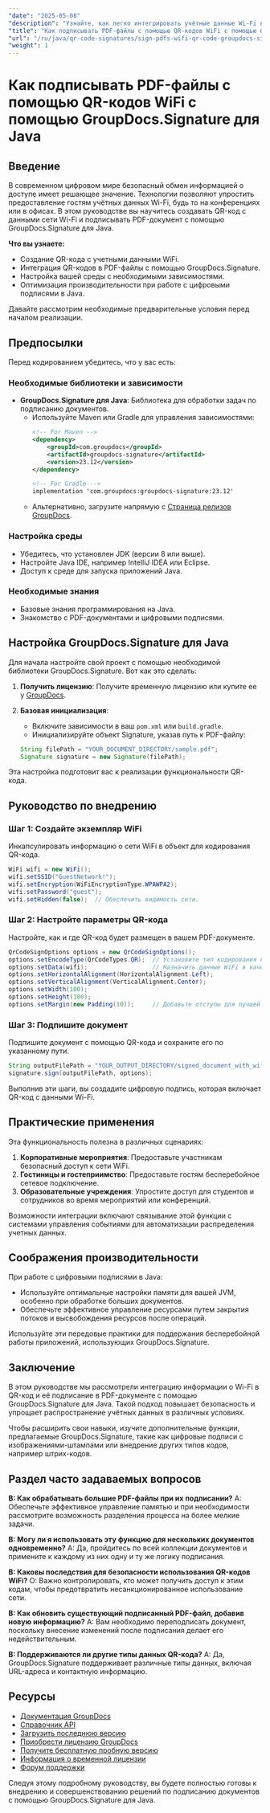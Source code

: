 ```yaml
---
"date": "2025-05-08"
"description": "Узнайте, как легко интегрировать учётные данные Wi-Fi в PDF-файл с помощью QR-кодов в GroupDocs.Signature для Java. Повысьте безопасность и удобство работы с документами."
"title": "Как подписывать PDF-файлы с помощью QR-кодов WiFi с помощью GroupDocs.Signature для Java"
"url": "/ru/java/qr-code-signatures/sign-pdfs-wifi-qr-code-groupdocs-signature-java/"
"weight": 1
---
```


# Как подписывать PDF-файлы с помощью QR-кодов WiFi с помощью GroupDocs.Signature для Java

## Введение

В современном цифровом мире безопасный обмен информацией о доступе имеет решающее значение. Технологии позволяют упростить предоставление гостям учётных данных Wi-Fi, будь то на конференциях или в офисах. В этом руководстве вы научитесь создавать QR-код с данными сети Wi-Fi и подписывать PDF-документ с помощью GroupDocs.Signature для Java.

**Что вы узнаете:**
- Создание QR-кода с учетными данными WiFi.
- Интеграция QR-кодов в PDF-файлы с помощью GroupDocs.Signature.
- Настройка вашей среды с необходимыми зависимостями.
- Оптимизация производительности при работе с цифровыми подписями в Java.

Давайте рассмотрим необходимые предварительные условия перед началом реализации.

## Предпосылки

Перед кодированием убедитесь, что у вас есть:

### Необходимые библиотеки и зависимости

- **GroupDocs.Signature для Java**: Библиотека для обработки задач по подписанию документов.
  - Используйте Maven или Gradle для управления зависимостями:
    ```xml
    <!-- For Maven -->
    <dependency>
        <groupId>com.groupdocs</groupId>
        <artifactId>groupdocs-signature</artifactId>
        <version>23.12</version>
    </dependency>

    <!-- For Gradle -->
    implementation 'com.groupdocs:groupdocs-signature:23.12'
    ```
  - Альтернативно, загрузите напрямую с [Страница релизов GroupDocs](https://releases.groupdocs.com/signature/java/).

### Настройка среды

- Убедитесь, что установлен JDK (версии 8 или выше).
- Настройте Java IDE, например IntelliJ IDEA или Eclipse.
- Доступ к среде для запуска приложений Java.

### Необходимые знания

- Базовые знания программирования на Java.
- Знакомство с PDF-документами и цифровыми подписями.

## Настройка GroupDocs.Signature для Java

Для начала настройте свой проект с помощью необходимой библиотеки GroupDocs.Signature. Вот как это сделать:

1. **Получить лицензию**: Получите временную лицензию или купите ее у [GroupDocs](https://purchase.groupdocs.com/).
2. **Базовая инициализация**:
    - Включите зависимости в ваш `pom.xml` или `build.gradle`.
    - Инициализируйте объект Signature, указав путь к PDF-файлу:

    ```java
    String filePath = "YOUR_DOCUMENT_DIRECTORY/sample.pdf";
    Signature signature = new Signature(filePath);
    ```

Эта настройка подготовит вас к реализации функциональности QR-кода.

## Руководство по внедрению

### Шаг 1: Создайте экземпляр WiFi

Инкапсулировать информацию о сети WiFi в объект для кодирования QR-кода.

```java
WiFi wifi = new WiFi();
wifi.setSSID("GuestNetwork!");
wifi.setEncryption(WiFiEncryptionType.WPAWPA2);
wifi.setPassword("guest");
wifi.setHidden(false);  // Обеспечить видимость сети.
```

### Шаг 2: Настройте параметры QR-кода

Настройте, как и где QR-код будет размещен в вашем PDF-документе.

```java
QrCodeSignOptions options = new QrCodeSignOptions();
options.setEncodeType(QrCodeTypes.QR);  // Установите тип кодирования на QR.
options.setData(wifi);                  // Назначить данные WiFi в качестве контента.
options.setHorizontalAlignment(HorizontalAlignment.Left);
options.setVerticalAlignment(VerticalAlignment.Center);
options.setWidth(100);
options.setHeight(100);
options.setMargin(new Padding(10));     // Добавьте отступы для лучшей видимости.
```

### Шаг 3: Подпишите документ

Подпишите документ с помощью QR-кода и сохраните его по указанному пути.

```java
String outputFilePath = "YOUR_OUTPUT_DIRECTORY/signed_document_with_wifi_qrcode.pdf";
signature.sign(outputFilePath, options);
```

Выполнив эти шаги, вы создадите цифровую подпись, которая включает QR-код с данными Wi-Fi.

## Практические применения

Эта функциональность полезна в различных сценариях:
1. **Корпоративные мероприятия**: Предоставьте участникам безопасный доступ к сети WiFi.
2. **Гостиницы и гостеприимство**: Предоставьте гостям бесперебойное сетевое подключение.
3. **Образовательные учреждения**: Упростите доступ для студентов и сотрудников во время мероприятий или конференций.

Возможности интеграции включают связывание этой функции с системами управления событиями для автоматизации распределения учетных данных.

## Соображения производительности

При работе с цифровыми подписями в Java:
- Используйте оптимальные настройки памяти для вашей JVM, особенно при обработке больших документов.
- Обеспечьте эффективное управление ресурсами путем закрытия потоков и высвобождения ресурсов после операций.

Используйте эти передовые практики для поддержания бесперебойной работы приложений, использующих GroupDocs.Signature.

## Заключение

В этом руководстве мы рассмотрели интеграцию информации о Wi-Fi в QR-код и её подписание в PDF-документе с помощью GroupDocs.Signature для Java. Такой подход повышает безопасность и упрощает распространение учётных данных в различных условиях.

Чтобы расширить свои навыки, изучите дополнительные функции, предлагаемые GroupDocs.Signature, такие как цифровые подписи с изображениями-штампами или внедрение других типов кодов, например штрих-кодов.

## Раздел часто задаваемых вопросов

**В: Как обрабатывать большие PDF-файлы при их подписании?**
A: Обеспечьте эффективное управление памятью и при необходимости рассмотрите возможность разделения процесса на более мелкие задачи.

**В: Могу ли я использовать эту функцию для нескольких документов одновременно?**
A: Да, пройдитесь по всей коллекции документов и примените к каждому из них одну и ту же логику подписания.

**В: Каковы последствия для безопасности использования QR-кодов WiFi?**
О: Важно контролировать, кто может получить доступ к этим кодам, чтобы предотвратить несанкционированное использование сети.

**В: Как обновить существующий подписанный PDF-файл, добавив новую информацию?**
A: Вам необходимо переподписать документ, поскольку внесение изменений после подписания делает его недействительным.

**В: Поддерживаются ли другие типы данных QR-кода?**
A: Да, GroupDocs.Signature поддерживает различные типы данных, включая URL-адреса и контактную информацию.

## Ресурсы

- [Документация GroupDocs](https://docs.groupdocs.com/signature/java/)
- [Справочник API](https://reference.groupdocs.com/signature/java/)
- [Загрузить последнюю версию](https://releases.groupdocs.com/signature/java/)
- [Приобрести лицензию GroupDocs](https://purchase.groupdocs.com/buy)
- [Получите бесплатную пробную версию](https://releases.groupdocs.com/signature/java/)
- [Информация о временной лицензии](https://purchase.groupdocs.com/temporary-license/)
- [Форум поддержки](https://forum.groupdocs.com/c/signature/)

Следуя этому подробному руководству, вы будете полностью готовы к внедрению и совершенствованию решений по подписанию документов с помощью GroupDocs.Signature для Java.